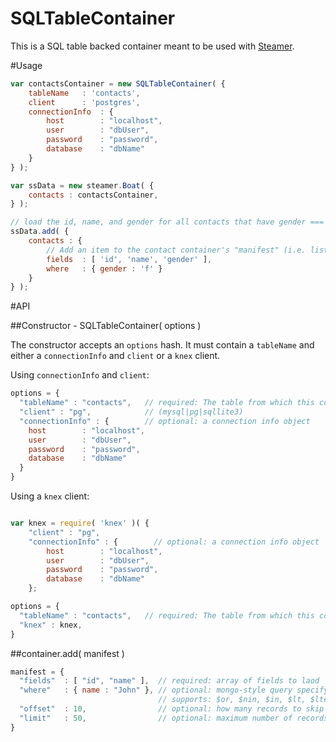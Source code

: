 SQLTableContainer
===========================

This is a SQL table backed container meant to be used with [Steamer](https://github.com/rotundasoftware/steamer).

#Usage

```javascript
var contactsContainer = new SQLTableContainer( {
    tableName   : 'contacts',
    client      : 'postgres',
    connectionInfo  : {
    	host        : "localhost",
    	user        : "dbUser",
    	password    : "password",
    	database    : "dbName"
    }
} );

var ssData = new steamer.Boat( {
    contacts : contactsContainer,
} );

// load the id, name, and gender for all contacts that have gender === 'f'
ssData.add( {
    contacts : {
        // Add an item to the contact container's "manifest" (i.e. list of contents).
        fields  : [ 'id', 'name', 'gender' ],
        where   : { gender : 'f' }
    }
} );
```

#API

##Constructor - SQLTableContainer( options )

The constructor accepts an `options` hash. It must contain a `tableName` and either a `connectionInfo` and `client` or a `knex` client.

Using `connectionInfo` and `client`:

```javascript
options = {
  "tableName" : "contacts",   // required: The table from which this container will be loading data
  "client" : "pg",            // (mysql|pg|sqllite3)
  "connectionInfo" : {        // optional: a connection info object
    host        : "localhost",
  	user        : "dbUser",
  	password    : "password",
  	database    : "dbName"
  }
}
```

Using a `knex` client:

```javascript

var knex = require( 'knex' )( {
    "client" : "pg",
    "connectionInfo" : {        // optional: a connection info object
        host        : "localhost",
        user        : "dbUser",
        password    : "password",
        database    : "dbName"
    };

options = {
  "tableName" : "contacts",   // required: The table from which this container will be loading data
  "knex" : knex,
}
```

##container.add( manifest )

```javascript
manifest = {
  "fields"  : [ "id", "name" ],  // required: array of fields to laod
  "where"   : { name : "John" }, // optional: mongo-style query specifying which rows to load.
                                 // supports: $or, $nin, $in, $lt, $lte, $gt, $gte
  "offset"  : 10,                // optional: how many records to skip
  "limit"   : 50,                // optional: maximum number of records to load
}
```
